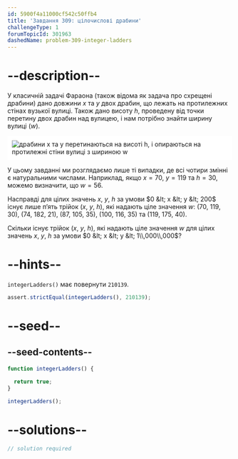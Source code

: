```yaml
---
id: 5900f4a11000cf542c50ffb4
title: 'Завдання 309: цілочислові драбини'
challengeType: 1
forumTopicId: 301963
dashedName: problem-309-integer-ladders
---
```


# --description--

У класичній задачі Фараона (також відома як задача про схрещені драбини) дано довжини $x$ та $y$ двох драбин, що лежать на протилежних стінах вузької вулиці. Також дано висоту $h$, проведену від точки перетину двох драбин над вулицею, і нам потрібно знайти ширину вулиці ($w$).

<img class="img-responsive center-block" alt="драбини х та y перетинаються на висоті h, і опираються на протилежні стіни вулиці з шириною w" src="https://cdn.freecodecamp.org/curriculum/project-euler/integer-ladders.gif" style="background-color: white; padding: 10px;" />

У цьому завданні ми розглядаємо лише ті випадки, де всі чотири змінні є натуральними числами. Наприклад, якщо $x = 70$, $y = 119$ та $h = 30$, можемо визначити, що $w = 56$.

Насправді для цілих значень $x$, $y$, $h$ за умови $0 &lt; x &lt; y &lt; 200$ існує лише п’ять трійок ($x$, $y$, $h$), які надають ціле значення $w$: (70, 119, 30), (74, 182, 21), (87, 105, 35), (100, 116, 35) та (119, 175, 40).

Скільки існує трійок ($x$, $y$, $h$), які надають ціле значення $w$ для цілих значень $x$, $y$, $h$ за умови $0 &lt; x &lt; y &lt; 1\\,000\\,000$?

# --hints--

`integerLadders()` має повернути `210139`.

```js
assert.strictEqual(integerLadders(), 210139);
```

# --seed--

## --seed-contents--

```js
function integerLadders() {

  return true;
}

integerLadders();
```

# --solutions--

```js
// solution required
```

